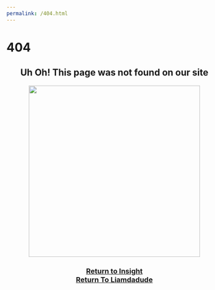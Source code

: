 ```yaml
---
permalink: /404.html
---
```

<html>
 <head>
   <link href="global.css" rel="stylesheet" type="text/css" />
 </head>

 <body>
<h1>404</h1>
 <center><h2>Uh Oh! This page was not found on our site</h2>
<img src="https://nineplanets.org/wp-content/uploads/2020/09/LIFT-Mars-the-Red-Planet-1600x900-1.jpg" height="400">
<h3><a href="/InsightAerospace/home.html">Return to Insight</a><br><a href="/index.html">Return To Liamdadude</a></h3>
 </center>
 </body>
 </html> 
